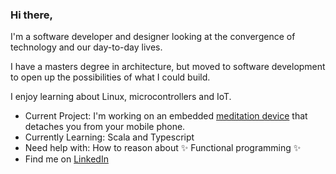 ### Hi there, 
I'm a software developer and designer looking at the convergence of technology and our day-to-day lives.

I have a masters degree in architecture, but moved to software development to open up the possibilities of what I could build.

I enjoy learning about Linux, microcontrollers and IoT.

* Current Project: I'm working on an embedded [meditation device](https://github.com/mdiedricks/meditation_device) that detaches you from your mobile phone.
* Currently Learning: Scala and Typescript
* Need help with: How to reason about ✨ Functional programming ✨ 
* Find me on [LinkedIn](https://www.linkedin.com/in/mdiedricks/?originalSubdomain=au)


<!--
**mdiedricks/mdiedricks** is a ✨ _special_ ✨ repository because its `README.md` (this file) appears on your GitHub profile.

Here are some ideas to get you started:

- 🔭 I’m currently working on ...
- 🌱 I’m currently learning ...
- 👯 I’m looking to collaborate on ...
- 🤔 I’m looking for help with ...
- 💬 Ask me about ...
- 📫 How to reach me: ...
- 😄 Pronouns: ...
- ⚡ Fun fact: ...
-->

